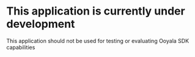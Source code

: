 # This application is currently under development

This application should not be used for testing or evaluating Ooyala SDK capabilities
